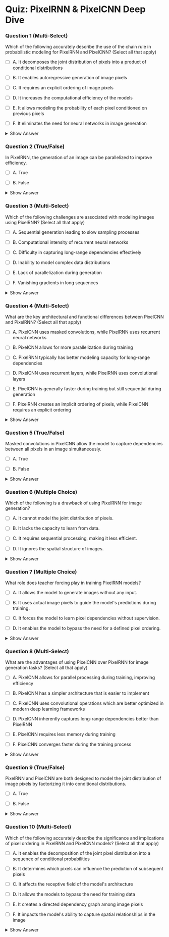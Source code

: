 # Quiz: PixelRNN & PixelCNN Deep Dive



### Question 1 (Multi-Select)

Which of the following accurately describe the use of the chain rule in probabilistic modeling for PixelRNN and PixelCNN? (Select all that apply)

- [ ] A. It decomposes the joint distribution of pixels into a product of conditional distributions

- [ ] B. It enables autoregressive generation of image pixels

- [ ] C. It requires an explicit ordering of image pixels

- [ ] D. It increases the computational efficiency of the models

- [ ] E. It allows modeling the probability of each pixel conditioned on previous pixels

- [ ] F. It eliminates the need for neural networks in image generation

<details>
<summary>Show Answer</summary>

**Correct Answers:** 
**Explanation:**  
The chain rule is fundamental to PixelRNN and PixelCNN as it decomposes complex joint distributions (A) into manageable conditional probabilities. This enables autoregressive generation (B) where each pixel depends on previously generated ones. The approach requires defining an explicit pixel ordering (C) and allows modeling each pixel's probability conditioned on previous pixels (E). However, it doesn't improve computational efficiency (D) - in fact, generation is sequential and slow. Neural networks are still essential (F) for modeling the complex conditional distributions.

> "We can factorize the joint distribution as the product of conditionals, where we define some ordering over the pixels."
> "Using the chain rule, we can compute the joint probability of all pixels by decomposing it into a product of conditional probabilities."
</details>

### Question 2 (True/False)

In PixelRNN, the generation of an image can be parallelized to improve efficiency.

- [ ] A. True

- [ ] B. False

<details>
<summary>Show Answer</summary>

**Correct Answers:** 
**Explanation:**  
PixelRNN's autoregressive nature means each pixel depends on previously generated pixels, forcing the generation process to be sequential. This inherent sequential dependency makes parallelization impossible during the generation phase, resulting in slow sampling.

> "This can be really slow, unlike convolution layers it's not parallelized."
</details>

### Question 3 (Multi-Select)

Which of the following challenges are associated with modeling images using PixelRNN? (Select all that apply)

- [ ] A. Sequential generation leading to slow sampling processes

- [ ] B. Computational intensity of recurrent neural networks

- [ ] C. Difficulty in capturing long-range dependencies effectively

- [ ] D. Inability to model complex data distributions

- [ ] E. Lack of parallelization during generation

- [ ] F. Vanishing gradients in long sequences

<details>
<summary>Show Answer</summary>

**Correct Answers:** 
**Explanation:**  
PixelRNN faces several significant challenges: it generates pixels sequentially which results in slow sampling (A); recurrent neural networks are computationally intensive (B); the generation process cannot be parallelized (E); and the RNN architecture can suffer from vanishing gradients when handling long sequences (F). However, PixelRNN is actually designed to capture long-range dependencies (C is incorrect) through its recurrent structure, and it is quite capable of modeling complex data distributions (D is incorrect) - this is one of its strengths.

> "This can be really slow, unlike convolution layers it's not parallelized."
> "The RNN is computationally more intensive and sequential by nature, which creates challenges when generating high-resolution images."
</details>

### Question 4 (Multi-Select)

What are the key architectural and functional differences between PixelCNN and PixelRNN? (Select all that apply)

- [ ] A. PixelCNN uses masked convolutions, while PixelRNN uses recurrent neural networks

- [ ] B. PixelCNN allows for more parallelization during training

- [ ] C. PixelRNN typically has better modeling capacity for long-range dependencies

- [ ] D. PixelCNN uses recurrent layers, while PixelRNN uses convolutional layers

- [ ] E. PixelCNN is generally faster during training but still sequential during generation

- [ ] F. PixelRNN creates an implicit ordering of pixels, while PixelCNN requires an explicit ordering

<details>
<summary>Show Answer</summary>

**Correct Answers:** 
**Explanation:**  
Key differences between these models include: PixelCNN uses masked convolutions while PixelRNN uses recurrent neural networks (A); PixelCNN's architecture allows for greater parallelization during training (B), making it computationally more efficient; PixelRNN has superior capacity for modeling long-range dependencies (C) due to its recurrent structure; and PixelCNN offers faster training though both models remain sequential during the actual generation phase (E). Option D incorrectly reverses the architectures. Option F is incorrect as both models require an explicit pixel ordering - this ordering is a fundamental requirement of autoregressive models.

> "We can train this using similar methods as the language models, for example, a recurrent neural network."
> "This can be really slow, unlike convolution layers it's not parallelized."
> "PixelCNN is actually our early attempt to replace the RNN in PixelRNN with a more efficient CNN based architecture."
</details>

### Question 5 (True/False)

Masked convolutions in PixelCNN allow the model to capture dependencies between all pixels in an image simultaneously.

- [ ] A. True

- [ ] B. False

<details>
<summary>Show Answer</summary>

**Correct Answers:** 
**Explanation:**  
Masked convolutions in PixelCNN specifically prevent simultaneous pixel dependency modeling. They enforce the autoregressive property by ensuring each pixel can only depend on previously generated pixels (those above and to the left in raster scan order). This maintains the sequential nature of generation where each pixel is conditioned only on pixels that came before it, not on all pixels simultaneously.

> "We'd like to make sure that when predicting a particular pixel, we're only using information from pixels that are above and to the left of the current pixel."
> "The causal structure is enforced by masking certain elements of the convolution kernel so that a pixel cannot see the future pixels that are below or to the right."
</details>

### Question 6 (Multiple Choice)

Which of the following is a drawback of using PixelRNN for image generation?

- [ ] A. It cannot model the joint distribution of pixels.

- [ ] B. It lacks the capacity to learn from data.

- [ ] C. It requires sequential processing, making it less efficient.

- [ ] D. It ignores the spatial structure of images.

<details>
<summary>Show Answer</summary>

**Correct Answers:** 
**Explanation:**  
The primary disadvantage of PixelRNN is its sequential nature, which makes it computationally inefficient (C). The model must generate pixels one at a time, and the recurrent structure cannot be parallelized, resulting in slow processing. In contrast, options A, B, and D are incorrect: PixelRNN successfully models the joint distribution of pixels through autoregressive factorization; it has strong learning capacity from data; and it explicitly accounts for spatial image structure through its pixel ordering scheme.

> "This can be really slow, unlike convolution layers it's not parallelized."
> "Using an RNN, a recurrent neural network, the idea is that we're going to follow some ordering."
</details>

### Question 7 (Multiple Choice)

What role does teacher forcing play in training PixelRNN models?

- [ ] A. It allows the model to generate images without any input.

- [ ] B. It uses actual image pixels to guide the model's predictions during training.

- [ ] C. It forces the model to learn pixel dependencies without supervision.

- [ ] D. It enables the model to bypass the need for a defined pixel ordering.

<details>
<summary>Show Answer</summary>

**Correct Answers:** 
**Explanation:**  
Teacher forcing is a training strategy where, instead of using the model's own generated outputs as inputs for subsequent steps, the actual ground truth data is provided. In PixelRNN training, this means using the real pixels from training images (B) rather than previously generated pixels. This approach helps stabilize and accelerate training by preventing error accumulation. Options A, C, and D mischaracterize the purpose of teacher forcing - it doesn't generate images without input, doesn't remove supervision, and doesn't eliminate the need for pixel ordering.

> "We can train this using similar methods as the language models, for example, a recurrent neural network."
> "At training time, we have an image and we want to maximize the likelihood of that image."
</details>

### Question 8 (Multi-Select)

What are the advantages of using PixelCNN over PixelRNN for image generation tasks? (Select all that apply)

- [ ] A. PixelCNN allows for parallel processing during training, improving efficiency

- [ ] B. PixelCNN has a simpler architecture that is easier to implement

- [ ] C. PixelCNN uses convolutional operations which are better optimized in modern deep learning frameworks

- [ ] D. PixelCNN inherently captures long-range dependencies better than PixelRNN

- [ ] E. PixelCNN requires less memory during training

- [ ] F. PixelCNN converges faster during the training process

<details>
<summary>Show Answer</summary>

**Correct Answers:** 
**Explanation:**  
PixelCNN offers several advantages over PixelRNN: it enables parallel processing during training (A), significantly improving computational efficiency; it employs a simpler architecture based on CNNs rather than RNNs (B), making implementation more straightforward; it leverages convolutional operations that are highly optimized in modern deep learning frameworks (C); and it typically requires less memory during training (E) due to its architecture. Option D is incorrect - PixelRNN actually has better capacity for modeling long-range dependencies than PixelCNN. Option F is not necessarily true in all cases - while training may be faster per epoch, convergence depends on multiple factors beyond architecture.

> "This can be really slow, unlike convolution layers it's not parallelized."
> "PixelCNN is actually our early attempt to replace the RNN in PixelRNN with a more efficient CNN based architecture."
> "The drawback is that the CNN might not be as good as the RNN regarding its capacity to model long range dependencies."
</details>

### Question 9 (True/False)

PixelRNN and PixelCNN are both designed to model the joint distribution of image pixels by factorizing it into conditional distributions.

- [ ] A. True

- [ ] B. False

<details>
<summary>Show Answer</summary>

**Correct Answers:** 
**Explanation:**  
Despite their architectural differences, both PixelRNN and PixelCNN share the same fundamental approach to modeling images: they factorize the joint probability distribution of all pixels into a product of conditional distributions. This autoregressive approach allows both models to estimate the probability of each pixel conditioned on previously generated pixels, following a specific ordering. Their core difference lies in how they implement this conditioning (RNNs vs. masked convolutions), not in the probabilistic framework they employ.

> "We can factorize the joint distribution as the product of conditionals, where we define some ordering over the pixels."
> "Using the chain rule, we can compute the joint probability of all pixels by decomposing it into a product of conditional probabilities."
</details>

### Question 10 (Multi-Select)

Which of the following accurately describe the significance and implications of pixel ordering in PixelRNN and PixelCNN models? (Select all that apply)

- [ ] A. It enables the decomposition of the joint pixel distribution into a sequence of conditional probabilities

- [ ] B. It determines which pixels can influence the prediction of subsequent pixels

- [ ] C. It affects the receptive field of the model's architecture

- [ ] D. It allows the models to bypass the need for training data

- [ ] E. It creates a directed dependency graph among image pixels

- [ ] F. It impacts the model's ability to capture spatial relationships in the image

<details>
<summary>Show Answer</summary>

**Correct Answers:** 
**Explanation:**  
Pixel ordering is fundamental to autoregressive image generation models. It enables factorizing the joint distribution into conditional probabilities (A), directly determines which pixels can influence later predictions (B), affects the architecture's receptive field design (C), creates a directed dependency graph between pixels (E), and influences how the model captures spatial relationships (F). Option D is incorrect - pixel ordering has no impact on the need for training data; these models still require substantial training data regardless of the chosen ordering scheme.

> "We can factorize the joint distribution as the product of conditionals, where we define some ordering over the pixels."
> "Using an RNN, a recurrent neural network, the idea is that we're going to follow some ordering."
> "To maintain causality, we need to make sure that the prediction for a pixel only depends on pixels that are already in the sequence."
</details>